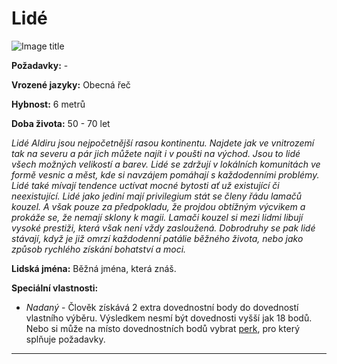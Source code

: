 # Lidé

![Image title](/assets/races/human.webp)

**Požadavky:** -  

**Vrozené jazyky:** Obecná řeč 

**Hybnost:** 6 metrů 

**Doba života:** 50 - 70 let

*Lidé Aldiru jsou nejpočetnější rasou kontinentu. Najdete jak ve vnitrozemí tak na severu a pár jich můžete najít i v poušti na východ. Jsou to lidé všech možných velikostí a barev. Lidé se zdržují v lokálních komunitách ve formě vesnic a měst, kde si navzájem pomáhají s každodenními problémy. Lidé také mívají tendence uctívat mocné bytosti ať už existující či neexistující. Lidé jako jediní mají privilegium stát se členy řádu lamačů kouzel. A však pouze za předpokladu, že projdou obtížným výcvikem a prokáže se, že nemají sklony k magii. Lamači kouzel si mezi lidmi libují vysoké prestiži, která však není vždy zasloužená. Dobrodruhy se pak lidé stávají, když je již omrzí každodenní patálie běžného života, nebo jako způsob rychlého získání bohatství a moci.*

**Lidská jména:** Běžná jména, která znáš.

**Speciální vlastnosti:**

- *Nadaný* - Člověk získává 2 extra dovednostní body do dovedností vlastního výběru. Výsledkem nesmí být dovednosti vyšší jak 18 bodů. Nebo si může na místo dovednostních bodů vybrat [perk](/Aldir%20%28Zasazení%29/perks/#perky), pro který splňuje požadavky.

---

